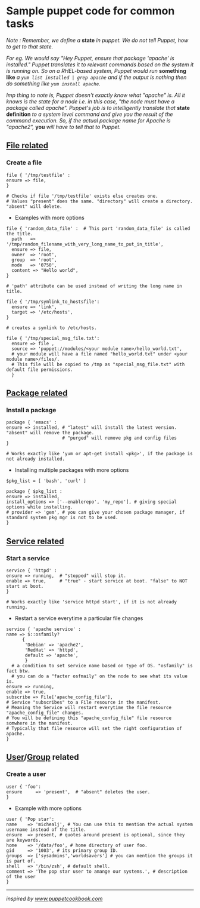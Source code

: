 # Sample puppet code for common tasks

_Note : Remember, we define a_ **state** _in puppet. We do not tell Puppet, how to get to that state._

_For eg. We would say "Hey Puppet, ensure that package 'apache' is installed." Puppet translates it to relevant commands based on the system it is running on. So on a RHEL-based system, Puppet would run_ **something like** _a ```yum list installed | grep apache``` and if the output is nothing then do something like ```yum install apache```._

_Imp thing to note is, Puppet doesn't exactly know what "apache" is. All it knows is the state for a node i.e. in this case, "the node must have a package called apache". Puppet's job is to intelligently translate that_ **state definition** _to a system level command and give you the result of the command execution. So, if the actual package name for Apache is "apache2",_ **you** _will have to tell that to Puppet._

## [File related](https://docs.puppet.com/puppet/4.7/types/file.html)

### Create a file
  
  ```
  file { '/tmp/testfile' :
  ensure => file,  
  }
  
  # Checks if file '/tmp/testfile' exists else creates one.
  # Values "present" does the same. "directory" will create a directory. "absent" will delete.
  ``` 

  - Examples with more options
  
  ```
  file { 'random_data_file' :  # This part 'random_data_file' is called the title.
    path   => '/tmp/random_filename_with_very_long_name_to_put_in_title',
    ensure => file,
    owner  => 'root',
    group  => 'root',
    mode   => '0750',
    content => "Hello world",
  }
  
  # 'path' attribute can be used instead of writing the long name in title.
  ```
  
  ```
  file { '/tmp/symlink_to_hostsfile':
    ensure => 'link',  
    target => '/etc/hosts',
  }
  
  # creates a symlink to /etc/hosts.
  ```

  ```
  file { '/tmp/special_msg_file.txt':
    ensure => file , 
    source => 'puppet://modules/<your module name>/hello_world.txt', 
    # your module will have a file named "hello_world.txt" under <your module name>/files/. 
    # This file will be copied to /tmp as "special_msg_file.txt" with default file permissions.
    }
  ```



## [Package related](https://docs.puppet.com/puppet/4.7/types/package.html)

### Install a package
  
  ```
  package { 'emacs' :
  ensure => installed, # "latest" will install the latest version. "absent" will remove the package. 
                       # "purged" will remove pkg and config files
  }
  
  # Works exactly like 'yum or apt-get install <pkg>', if the package is not already installed.
  ```
  - Installing multiple packages with more options
  
  ```
  $pkg_list = [ 'bash', 'curl' ]
  
  package { $pkg_list :
  ensure => installed,
  install_options => ['--enablerepo', 'my_repo'], # giving special options while installing.
  # provider => 'gem', # you can give your chosen package manager, if standard system pkg mgr is not to be used.
  }
  ```

## [Service related](https://docs.puppet.com/puppet/4.7/types/service.html)

### Start a service

  ```
  service { 'httpd' :
  ensure => running,  # "stopped" will stop it.
  enable => true,     # "true" - start service at boot. "false" to NOT start at boot.
  }
  
  # Works exactly like 'service httpd start', if it is not already running.
  ```

  - Restart a service everytime a particular file changes
  
 
  ```
  service { 'apache service' :
  name => $::osfamily?       
        {
         'Debian' => 'apache2',
         'RedHat' => 'httpd',
         default => 'apache',
         }
    # a condition to set service name based on type of OS. "osfamily" is fact btw. 
    # you can do a "facter osfmaily" on the node to see what its value is.     
  ensure => running,
  enable => true,
  subscribe => File['apache_config_file'], 
  # Service "subscribes" to a File resource in the manifest. 
  # Meaning the Service will restart everytime the file resource "apache_config_file" changes. 
  # You will be defining this "apache_config_file" file resource somwhere in the manifest. 
  # Typically that file resource will set the right configuration of apache.
  }
  ```



## [User](https://docs.puppet.com/puppet/4.7/types/user.html)/[Group](https://docs.puppet.com/puppet/4.7/types/group.html) related

### Create a user
  
  ```
  user { 'foo':
  ensure     => 'present',  # "absent" deletes the user.
  }
  ```
  
  - Example with more options
  
  ```
  user { 'Pop star':
  name    => 'michealj', # You can use this to mention the actual system username instead of the title.
  ensure  => present, # quotes around present is optional, since they are keywords.
  home    => '/data/foo', # home directory of user foo.
  gid     => '1003', # its primary group ID.
  groups  => ['sysadmins','worldsavers'] # you can mention the groups it is part of.
  shell   => '/bin/zsh', # default shell.
  comment => 'The pop star user to amange our systems.', # description of the user
  }
  ```


---
_inspired by www.puppetcookbook.com_
